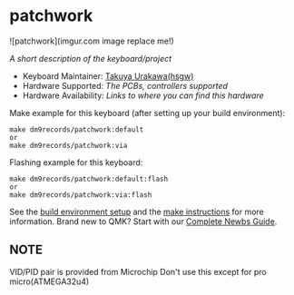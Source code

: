 # patchwork

![patchwork](imgur.com image replace me!)

*A short description of the keyboard/project*

* Keyboard Maintainer: [Takuya Urakawa(hsgw)](https://github.com/hsgw)
* Hardware Supported: *The PCBs, controllers supported*
* Hardware Availability: *Links to where you can find this hardware*

Make example for this keyboard (after setting up your build environment):

    make dm9records/patchwork:default
    or
    make dm9records/patchwork:via

Flashing example for this keyboard:

    make dm9records/patchwork:default:flash
    or
    make dm9records/patchwork:via:flash

See the [build environment setup](https://docs.qmk.fm/#/getting_started_build_tools) and the [make instructions](https://docs.qmk.fm/#/getting_started_make_guide) for more information. Brand new to QMK? Start with our [Complete Newbs Guide](https://docs.qmk.fm/#/newbs).

## NOTE
VID/PID pair is provided from Microchip
Don't use this except for pro micro(ATMEGA32u4)
